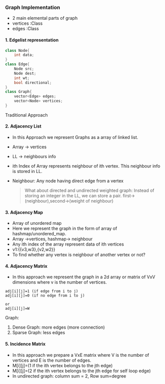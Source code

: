 ### Graph Implementation

- 2 main elemental parts of graph
- vertices :Class
- edges :Class

#### 1. Edgelist representation

```CPP
class Node{
    int data;
}
class Edge{
    Node src;
    Node dest;
    int wt;
    bool directional;
}
class Graph{
    vector<Edge> edges;
    vector<Node> vertices;
}
```

Traditional Approach

#### 2. Adjacency List

- In this Approach we represent Graphs as a array of linked list.
- Array -> vertices
- LL -> neighbours info

- ith Index of Array represents neighbour of ith vertex. This neighbour info is stored in LL.
- Neighbour: Any node having direct edge from a vertex
  > What about directed and undirected weighted graph: Instead of storing an integer in the LL, we can store a pair. first->(neighbour),second->(weight of neighbour)

#### 3. Adjacency Map

- Array of unordered map
- Here we represent the graph in the form of array of hashmap/unordered_map.
- Array ->vertices, hashmap-> neighbour
- Any ith index of the array represent data of ith vertices
- v1:{{v3,w3},{v2,w2}}
- To find whether any vertex is neighbour of another vertex or not?

#### 4. Adjacency Matrix

- In this approach we represent the graph in a 2d array or matrix of VxV dimensions where v is the number of vertices.

```
adj[i][j]=1 (if edge from i to j)
adj[i][j]=0 (if no edge from i to j)

or
adj[i][j]=W
```

Graph:

1. Dense Graph: more edges (more connection)
2. Sparse Graph: less edges

#### 5. Incidence Matrix

- In this approach we prepare a VxE matrix where V is the number of vertices and E is the number of edges.
- M[i][j]=(1 if the ith vertex belongs to the jth edge)
- M[i][j]=(2 if the ith vertex belongs to the jth edge for self loop edge)
- In undirected graph: column sum = 2, Row sum=degree
